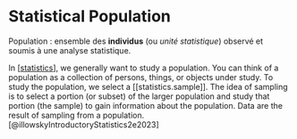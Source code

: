 # Statistical Population

Population : ensemble des **individus** (ou _unité statistique_) observé et
soumis à une analyse statistique.

In [[statistics]], we generally want to study a population. You can think of a
population as a collection of persons, things, or objects under study. To study
the population, we select a [[statistics.sample]]. The idea of sampling is to
select a portion (or subset) of the larger population and study that portion
(the sample) to gain information about the population. Data are the result of
sampling from a population. [@illowskyIntroductoryStatistics2e2023]

[//begin]: # "Autogenerated link references for markdown compatibility"
[statistics]: notes/statistics.md "Statistiques"
[//end]: # "Autogenerated link references"
